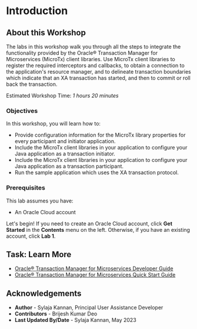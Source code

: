 # Introduction

## About this Workshop

The labs in this workshop walk you through all the steps to integrate the functionality provided by the Oracle® Transaction Manager for Microservices (MicroTx) client libraries. Use MicroTx client libraries to register the required interceptors and callbacks, to obtain a connection to the application's resource manager, and to delineate transaction boundaries which indicate that an XA transaction has started, and then to commit or roll back the transaction.

Estimated Workshop Time: *1 hours 20 minutes*

### Objectives

In this workshop, you will learn how to:

* Provide configuration information for the MicroTx library properties for every participant and initiator application.
* Include the MicroTx client libraries in your application to configure your Java application as a transaction initiator.
* Include the MicroTx client libraries in your application to configure your Java application as a transaction participant.
* Run the sample application which uses the XA transaction protocol.

### Prerequisites

This lab assumes you have:
- An Oracle Cloud account

Let's begin! If you need to create an Oracle Cloud account, click **Get Started** in the **Contents** menu on the left. Otherwise, if you have an existing account, click **Lab 1**.

## Task: Learn More

* [Oracle® Transaction Manager for Microservices Developer Guide](http://docs.oracle.com/en/database/oracle/transaction-manager-for-microservices/22.3/tmmdg/index.html)
* [Oracle® Transaction Manager for Microservices Quick Start Guide](http://docs.oracle.com/en/database/oracle/transaction-manager-for-microservices/22.3/tmmqs/index.html)

## Acknowledgements

* **Author** - Sylaja Kannan, Principal User Assistance Developer
* **Contributors** - Brijesh Kumar Deo
* **Last Updated By/Date** - Sylaja Kannan, May 2023
